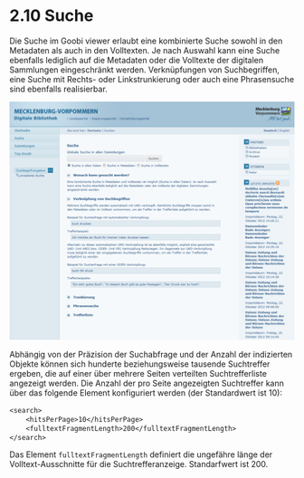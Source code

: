 # 2.10 Suche

Die Suche im Goobi viewer erlaubt eine kombinierte Suche sowohl in den Metadaten als auch in den Volltexten. Je nach Auswahl kann eine Suche ebenfalls lediglich auf die Metadaten oder die Volltexte der digitalen Sammlungen eingeschränkt werden. Verknüpfungen von Suchbegriffen, eine Suche mit Rechts- oder Linkstrunkierung oder auch eine Phrasensuche sind ebenfalls realisierbar.

![](../../.gitbook/assets/suche.png)

Abhängig von der Präzision der Suchabfrage und der Anzahl der indizierten Objekte können sich hunderte beziehungsweise tausende Suchtreffer ergeben, die auf einer über mehrere Seiten verteilten Suchtrefferliste angezeigt werden. Die Anzahl der pro Seite angezeigten Suchtreffer kann über das folgende Element konfiguriert werden \(der Standardwert ist 10\):

```markup
<search>
    <hitsPerPage>10</hitsPerPage>
    <fulltextFragmentLength>200</fulltextFragmentLength>
</search>
```

Das Element `fulltextFragmentLength` definiert die ungefähre länge der Volltext-Ausschnitte für die Suchtrefferanzeige. Standarfwert ist 200.

